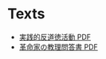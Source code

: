 # Texts

- [実践的反道徳活動 PDF](./pdfs/practical_anti_morality_activity)
- [革命家の教理問答書 PDF](./pdfs/catechism_for_a_revolutionary)
